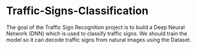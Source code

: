 # Traffic-Signs-Classification
The goal of the Traffic Sign Recognition project is to build a Deep Neural Network (DNN) which is used to classify traffic signs. We should train the model so it can decode traffic signs from natural images using the Dataset. 
